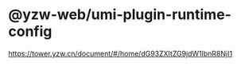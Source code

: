 # @yzw-web/umi-plugin-runtime-config

https://tower.yzw.cn/document/#/home/dG93ZXItZG9jdW1lbnR8NjI1

